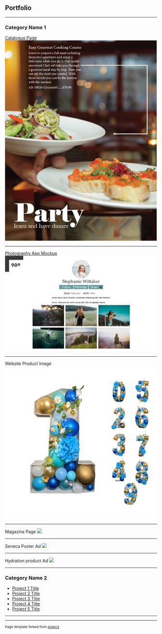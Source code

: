 ## Portfolio

---

### Category Name 1 

[Catalogue Page](/pdf/nicholas_hurry_catalogue.pdf)
<img src="images/PartyAdvertisement.PNG?raw=true"/>

---
[Photography App Mockup](/pdf/sample_presentation.pdf)
<img src="images/90-deg-mockup.jpg?raw=true"/>

---
Website Product Image
<img src="images/BigWSmall_1.png?raw=true"/>

---
Magazine Page
<img src="images/BOOMcomplete.jpg?raw=true"/>

---
Seneca Poster Ad
<img src="images/SenecaTestAd.jpg?raw=true"/>

---
Hydration product Ad
<img src="images/nicholashurry.jpg?raw=true"/>

---
### Category Name 2

- [Project 1 Title](http://example.com/)
- [Project 2 Title](http://example.com/)
- [Project 3 Title](http://example.com/)
- [Project 4 Title](http://example.com/)
- [Project 5 Title](http://example.com/)

---




---
<p style="font-size:11px">Page template forked from <a href="https://github.com/evanca/quick-portfolio">evanca</a></p>
<!-- Remove above link if you don't want to attibute -->

